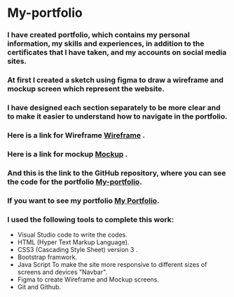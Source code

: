 # My-portfolio

### I have created portfolio, which contains my personal information, my skills and experiences, in addition to the certificates that I have taken, and my accounts on social media sites.

### At first I created a sketch using figma to draw a wireframe and mockup screen which represent the website.

### I have designed each section separately to be more clear and to make it easier to understand how to navigate in the portfolio.

### Here is a link for Wireframe [Wireframe](https://www.figma.com/file/ygCxeozo6oMfATVnemsCln/Untitled?node-id=5%3A55&t=uf8JQNVcoRfJQP0V-0) .

### Here is a link for mockup [Mockup](https://www.figma.com/file/ygCxeozo6oMfATVnemsCln/Untitled?node-id=0%3A1&t=uf8JQNVcoRfJQP0V-0) .


### And this is the link to the GitHub repository, where you can see the code for the portfolio [My-portfolio](https://github.com/razan-aboushi/My-portfolio).


### If you want to see my portfolio [My Portfolio](https://razan-aboushi.github.io/My-portfolio/).




### I used the following tools to complete this work:

+ Visual Studio code to write the codes.
+ HTML (Hyper Text Markup Language).
+ CSS3 (Cascading Style Sheet) version 3 .
+ Bootstrap framwork.
+ Java Script To make the site more responsive to different sizes of screens and devices "Navbar".
+ Figma to create Wireframe and Mockup screens.
+ Git and Github.

